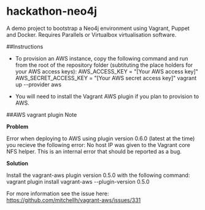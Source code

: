hackathon-neo4j
===============

A demo project to bootstrap a Neo4j environment using Vagrant, Puppet and Docker. Requires Parallels or Virtualbox virtualisation software.

##Instructions

* To provision an AWS instance, copy the following command and run from the root of the repository folder (subtituting the place holders for your AWS access keys):
AWS_ACCESS_KEY = "[Your AWS access key]" AWS_SECRET_ACCESS_KEY = "[Your AWS secret access key]" vagrant up --provider aws

* You will need to install the Vagrant AWS plugin if you plan to provision to AWS.

##AWS vagrant plugin Note

**Problem**

Error when deploying to AWS using plugin version 0.6.0 (latest at the time) you recieve the following error:
No host IP was given to the Vagrant core NFS helper. This is an internal error that should be reported as a bug. 

**Solution**

Install the vagrant-aws plugin version 0.5.0 with the following command:
vagrant plugin install vagrant-aws --plugin-version 0.5.0 

For more information see the issue here:
https://github.com/mitchellh/vagrant-aws/issues/331
